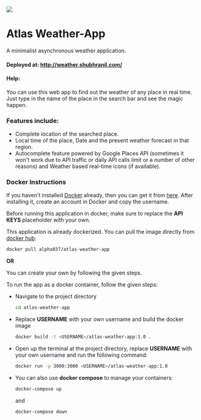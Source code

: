 <a href="https://atlas.shubhranil.com" target="\_blank">
<img src="https://img.shields.io/badge/Developed%20and%20Maintained%20by-Atlas%20Inc-blue">
</a>

# Atlas Weather-App

<p> A minimalist asynchronous weather application. </p>

#### Deployed at: http://weather.shubhranil.com/

#### Help:

<p> You can use this web app to find out the weather of any place in real time. Just type in the name of the place in the search bar and see the magic happen. </p>

### Features include:

<ul>
  <li> Complete location of the searched place. </li>
  <li> Local time of the place, Date and the present weather forecast in that region. </li>
  <li> Autocomplete feature powered by Google Places API (sometimes it won't work due to API traffic or daily API calls limit or a number of   other reasons) and Weather based real-time icons (if available). </li>
</ul>

### Docker Instructions

If you haven't installed [Docker](https://www.docker.com/products/docker-desktop) already, then you can get it from [here](https://www.docker.com/products/docker-desktop). After installing it, create an account in Docker and copy the username.

Before running this application in docker, make sure to replace the **API KEYS** placeholder with your own.

This application is already dockerized. You can pull the image directly from [docker hub](https://hub.docker.com/u/alpha037):

```bash
docker pull alpha037/atlas-weather-app
```

**OR**

You can create your own by following the given steps.

To run the app as a docker container, follow the given steps:

- Navigate to the project directory
  ```bash
  cd atlas-weather-app
  ```
- Replace <strong>USERNAME</strong> with your own username and build the docker image
  ```bash
  docker build -t <USERNAME>/atlas-weather-app:1.0 .
  ```
- Open up the terminal at the project directory, replace <strong>USERNAME</strong> with your own username and run the following command:
  ```bash
  docker run -p 3000:3000 <USERNAME>/atlas-weather-app:1.0
  ```
- You can also use <strong>docker compose</strong> to manage your containers:
  ```bash
  docker-compose up
  ```
  and
  ```bash
  docker-compose down
  ```
